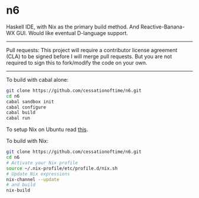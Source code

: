n6
=====

Haskell IDE, with Nix as the primary build method. And Reactive-Banana-WX GUI. Would like eventual D-language support.

---

Pull requests: This project will require a contributor license agreement (CLA) to be signed before I will merge pull requests.  But you are not required to sign this to fork/modify the code on your own.

---

To build with cabal alone:

```bash
git clone https://github.com/cessationoftime/n6.git
cd n6
cabal sandbox init
cabal configure
cabal build
cabal run
```

To setup Nix on Ubuntu read [this](https://www.domenkozar.com/2014/01/02/getting-started-with-nix-package-manager/).


To build with Nix:

```bash
git clone https://github.com/cessationoftime/n6.git
cd n6
# Activate your Nix profile
source ~/.nix-profile/etc/profile.d/nix.sh
# Update Nix expressions
nix-channel --update
# and build
nix-build
```

